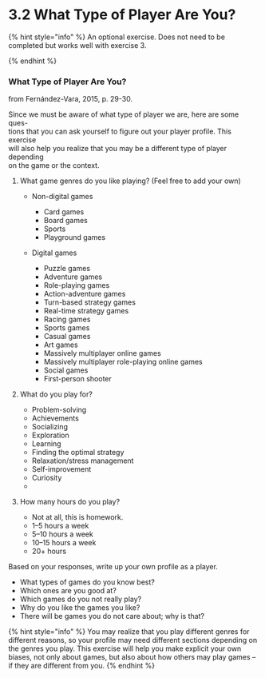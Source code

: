 # 3.2 What Type of Player Are You?



{% hint style="info" %}
An optional exercise. Does not need to be completed but works well with exercise 3.&#x20;


{% endhint %}

### What Type of Player Are You?

from Fernández-Vara, 2015, p. 29-30.

Since we must be aware of what type of player we are, here are some ques-\
tions that you can ask yourself to figure out your player profile. This exercise\
will also help you realize that you may be a different type of player depending\
on the game or the context.

1. What game genres do you like playing? (Feel free to add your own)
   *   Non-digital games

       * Card games
       * Board games
       * Sports
       * Playground games


   *   Digital games

       * Puzzle games
       * Adventure games
       * Role-playing games
       * Action-adventure games
       * Turn-based strategy games
       * Real-time strategy games
       * Racing games
       * Sports games
       * Casual games
       * Art games
       * Massively multiplayer online games
       * Massively multiplayer role-playing online games
       * Social games
       * First-person shooter


2. What do you play for?
   * Problem-solving
   * Achievements
   * Socializing
   * Exploration
   * Learning
   * Finding the optimal strategy
   * Relaxation/stress management
   * Self-improvement
   * Curiosity
   *
3. How many hours do you play?
   * Not at all, this is homework.
   * 1–5 hours a week
   * 5–10 hours a week
   * 10–15 hours a week
   * 20+ hours

Based on your responses, write up your own profile as a player.

* What types of games do you know best?
* Which ones are you good at?
* Which games do you not really play?
* Why do you like the games you like?
* There will be games you do not care about; why is that?

{% hint style="info" %}
You may realize that you play different genres for different reasons, so your profile may need different sections depending on the genres you play. This exercise will help you make explicit your own biases, not only about games, but also about how others may play games – if they are different from you.
{% endhint %}
